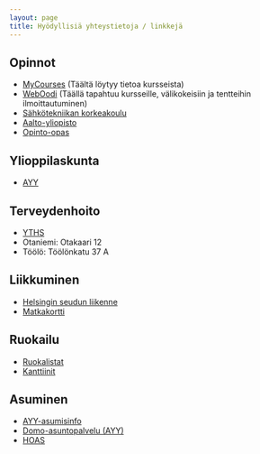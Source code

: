 ```yaml
---
layout: page
title: Hyödyllisiä yhteystietoja / linkkejä
---
```

## Opinnot

* [MyCourses](https://mycourses.aalto.fi/) (Täältä löytyy tietoa kursseista)
* [WebOodi](https://oodi.aalto.fi) (Täällä tapahtuu kursseille, välikokeisiin ja tentteihin ilmoittautuminen)
* [Sähkötekniikan korkeakoulu](http://elec.aalto.fi)
* [Aalto-yliopisto](http://www.aalto.fi)
* [Opinto-opas](http://studyguides.aalto.fi/elec/2017-kand/)

## Ylioppilaskunta

* [AYY](http://www.ayy.fi)

## Terveydenhoito

* [YTHS](http://www.yths.fi/)
* Otaniemi: Otakaari 12
* Töölö: Töölönkatu 37 A

## Liikkuminen

* [Helsingin seudun liikenne](http://www.hsl.fi)
* [Matkakortti](http://www.hsl.fi/matkakortti)

## Ruokailu

* [Ruokalistat](http://ruokalistat.net)
* [Kanttiinit](https://kanttiinit.fi)

## Asuminen

* [AYY-asumisinfo](http://www.ayy.fi/asuminen)
* [Domo-asuntopalvelu (AYY)](https://domo.ayy.fi)
* [HOAS](http://www.hoas.fi)
